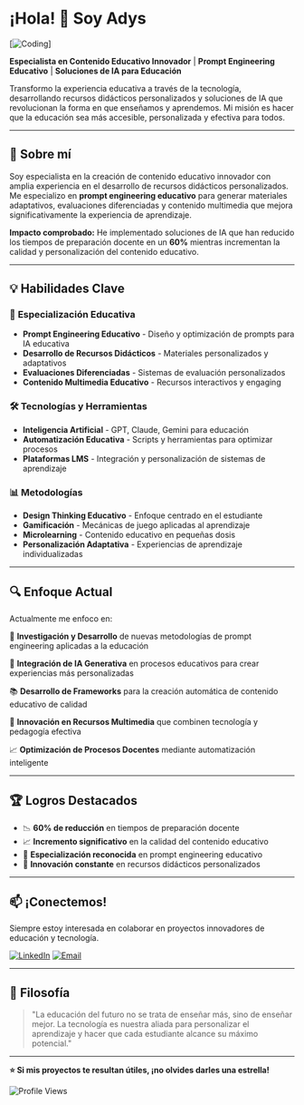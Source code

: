 # ¡Hola! 👋 Soy Adys

[![Coding](https://media3.giphy.com/media/v1.Y2lkPTc5MGI3NjExMDRkN2twMnRla3ZpcWNqYm53bms4NzJ2dDJuaGprdjQ1MDFueGFqbyZlcD12MV9pbnRlcm5hbF9naWZfYnlfaWQmY3Q9Zw/A19hrYurxPchSQA08K/giphy.gif)]

**Especialista en Contenido Educativo Innovador** | **Prompt Engineering Educativo** | **Soluciones de IA para Educación**

Transformo la experiencia educativa a través de la tecnología, desarrollando recursos didácticos personalizados y soluciones de IA que revolucionan la forma en que enseñamos y aprendemos. Mi misión es hacer que la educación sea más accesible, personalizada y efectiva para todos.

---

## 🚀 Sobre mí

Soy especialista en la creación de contenido educativo innovador con amplia experiencia en el desarrollo de recursos didácticos personalizados. Me especializo en **prompt engineering educativo** para generar materiales adaptativos, evaluaciones diferenciadas y contenido multimedia que mejora significativamente la experiencia de aprendizaje.

**Impacto comprobado:** He implementado soluciones de IA que han reducido los tiempos de preparación docente en un **60%** mientras incrementan la calidad y personalización del contenido educativo.

---

## 💡 Habilidades Clave

### 🎯 **Especialización Educativa**
- **Prompt Engineering Educativo** - Diseño y optimización de prompts para IA educativa
- **Desarrollo de Recursos Didácticos** - Materiales personalizados y adaptativos
- **Evaluaciones Diferenciadas** - Sistemas de evaluación personalizados
- **Contenido Multimedia Educativo** - Recursos interactivos y engaging

### 🛠️ **Tecnologías y Herramientas**
- **Inteligencia Artificial** - GPT, Claude, Gemini para educación
- **Automatización Educativa** - Scripts y herramientas para optimizar procesos
- **Plataformas LMS** - Integración y personalización de sistemas de aprendizaje

### 📊 **Metodologías**
- **Design Thinking Educativo** - Enfoque centrado en el estudiante
- **Gamificación** - Mecánicas de juego aplicadas al aprendizaje
- **Microlearning** - Contenido educativo en pequeñas dosis
- **Personalización Adaptativa** - Experiencias de aprendizaje individualizadas

---

## 🔍 Enfoque Actual

Actualmente me enfoco en:

🌟 **Investigación y Desarrollo** de nuevas metodologías de prompt engineering aplicadas a la educación

🤖 **Integración de IA Generativa** en procesos educativos para crear experiencias más personalizadas

📚 **Desarrollo de Frameworks** para la creación automática de contenido educativo de calidad

🎨 **Innovación en Recursos Multimedia** que combinen tecnología y pedagogía efectiva

📈 **Optimización de Procesos Docentes** mediante automatización inteligente

---

## 🏆 Logros Destacados

- 📉 **60% de reducción** en tiempos de preparación docente
- 📈 **Incremento significativo** en la calidad del contenido educativo
- 🎯 **Especialización reconocida** en prompt engineering educativo
- 🌟 **Innovación constante** en recursos didácticos personalizados

---

## 📫 ¡Conectemos!

Siempre estoy interesada en colaborar en proyectos innovadores de educación y tecnología.

[![LinkedIn](https://img.shields.io/badge/LinkedIn-0077B5?style=for-the-badge&logo=linkedin&logoColor=white)]([https://linkedin.com/in/tu-perfil](https://www.linkedin.com/in/adys-gonz%C3%A1lez-de-la-rosa-7870bab4/))
[![Email](https://img.shields.io/badge/Email-D14836?style=for-the-badge&logo=gmail&logoColor=white)](mailto:adys77@gmail.com)

---

## 💭 Filosofía

> "La educación del futuro no se trata de enseñar más, sino de enseñar mejor. La tecnología es nuestra aliada para personalizar el aprendizaje y hacer que cada estudiante alcance su máximo potencial."

---

**⭐ Si mis proyectos te resultan útiles, ¡no olvides darles una estrella!**

![Profile Views](https://komarev.com/ghpvc/?username=TU_USERNAME&color=blueviolet&style=flat-square&label=Visitas+al+perfil)
